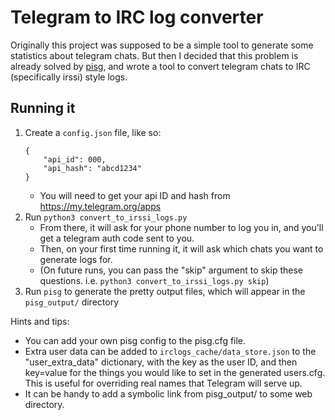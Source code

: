 # Telegram to IRC log converter

Originally this project was supposed to be a simple tool to generate some statistics about telegram chats.
But then I decided that this problem is already solved by [pisg](http://pisg.sourceforge.net/), and wrote a tool to convert telegram chats to IRC (specifically irssi) style logs.

## Running it
1. Create a `config.json` file, like so:
    ```
    {
        "api_id": 000,
        "api_hash": "abcd1234"
    }
    ```
   - You will need to get your api ID and hash from https://my.telegram.org/apps
2. Run `python3 convert_to_irssi_logs.py`
   - From there, it will ask for your phone number to log you in, and you'll get a telegram auth code sent to you.
   - Then, on your first time running it, it will ask which chats you want to generate logs for.
   - (On future runs, you can pass the "skip" argument to skip these questions. i.e. `python3 convert_to_irssi_logs.py skip`)
3. Run `pisg` to generate the pretty output files, which will appear in the `pisg_output/` directory

Hints and tips:
- You can add your own pisg config to the pisg.cfg file.
- Extra user data can be added to `irclogs_cache/data_store.json` to the "user_extra_data" dictionary, with the key as the user ID, and then key=value for the things you would like to set in the generated users.cfg. This is useful for overriding real names that Telegram will serve up.
- It can be handy to add a symbolic link from pisg_output/ to some web directory.